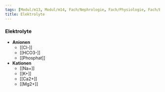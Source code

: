 ```yaml
---
tags: [Modul/m13, Modul/m14, Fach/Nephrologie, Fach/Physiologie, Fach/Biochemie/Molekül]
title: Elektrolyte
---
```

### Elektrolyte
- **Anionen**
	- [[Cl-]]
	- [[HCO3-]]
	- [[Phosphat]]
- **Kationen**
	- [[Na+]]
	- [[K+]]
	- [[Ca2+]]
	- [[Mg2+]]